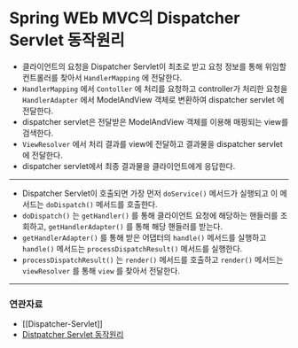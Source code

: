 # Spring WEb MVC의 Dispatcher Servlet 동작원리

- 클라이언트의 요청을 Dispatcher Servlet이 최초로 받고 요청 정보를 통해 위임할 컨트롤러를 찾아서 `HandlerMapping` 에 전달한다. 
- `HandlerMapping` 에서 `Contoller`  에 처리를 요청하고 controller가 처리한 요청을 `HandlerAdapter` 에서 ModelAndView 객체로 변환하여 dispatcher servlet 에 전달한다.
- dispatcher servlet은 전달받은 ModelAndView 객체를 이용해 매핑되는 view를 검색한다.
- `ViewResolver` 에서 처리 결과를 view에 전달하고 결과물을 dispatcher servlet에 전달한다.
- dispatcher servlet에서 최종 결과물을 클라이언트에게 응답한다.

---

- Dispatcher Servlet이 호출되면 가장 먼저 `doService()` 메서드가 실행되고 이 메서드는 `doDispatch()` 메서드를 호출한다.
- `doDispatch()` 는 `getHandler()` 를 통해 클라이언트 요청에 해당하는 핸들러를 조회하고, `getHandlerAdapter()` 를 통해 해당 핸들러를 받는다. 
- `getHandlerAdapter()` 를 통해 받은 어댑터의 `handle()` 메서드를 실행하고 `handle()` 메서드는 `processDispatchResult()` 메서드를 실행한다.
- `processDispatchResult()` 는 `render()` 메서드를 호출하고 `render()` 메서드는 `viewResolver` 를 통해 `view` 를 찾아서 전달한다.

---
### 연관자료
- [[Dispatcher-Servlet]]
- [Distpatcher Servlet 동작원리](https://velog.io/@ejung803/Spring-Web-MVC%EC%9D%98-Dispatcher-Servlet%EC%9D%98-%EB%8F%99%EC%9E%91-%EC%9B%90%EB%A6%AC)